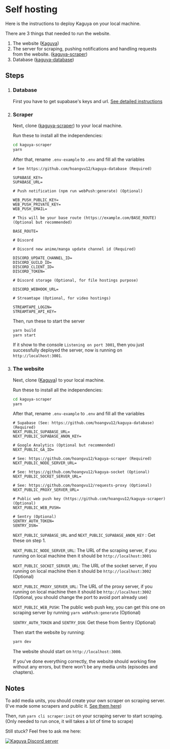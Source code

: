 # Self hosting

Here is the instructions to deploy Kaguya on your local machine.

There are 3 things that needed to run the website.

1. The website ([Kaguya](https://github.com/hoangvu12/Kaguya))
2. The server for scraping, pushing notifications and handling requests from the website. ([kaguya-scraper](https://github.com/hoangvu12/kaguya-scraper))
3. Database ([kaguya-database](https://github.com/hoangvu12/kaguya-scraper))

## Steps

1. ### Database

   First you have to get supabase's keys and url. [See detailed instructions](https://github.com/hoangvu12/kaguya-scraper)

2. ### Scraper

   Next, clone ([kaguya-scraper](https://github.com/hoangvu12/kaguya-database)) to your local machine.

   Run these to install all the independencies:

   ```bash
   cd kaguya-scraper
   yarn
   ```

   After that, rename `.env-example` to `.env` and fill all the variables

   ```
   # See https://github.com/hoangvu12/kaguya-database (Required)

   SUPABASE_KEY=
   SUPABASE_URL=

   # Push notification (npm run webPush:generate) (Optional)

   WEB_PUSH_PUBLIC_KEY=
   WEB_PUSH_PRIVATE_KEY=
   WEB_PUSH_EMAIL=

   # This will be your base route (https://example.com/BASE_ROUTE) (Optional but recommended)

   BASE_ROUTE=

   # Discord

   # Discord new anime/manga update channel id (Required)

   DISCORD_UPDATE_CHANNEL_ID=
   DISCORD_GUILD_ID=
   DISCORD_CLIENT_ID=
   DISCORD_TOKEN=

   # Discord storage (Optional, for file hostings purpose)

   DISCORD_WEBHOOK_URL=

   # Streamtape (Optional, for video hostings)

   STREAMTAPE_LOGIN=
   STREAMTAPE_API_KEY=
   ```

   Then, run these to start the server

   ```bash
   yarn build
   yarn start
   ```

   If it show to the console `Listening on port 3001`, then you just successfully deployed the server, now is running on `http://localhost:3001`.

3. ### The website

   Next, clone ([Kaguya](https://github.com/hoangvu12/Kaguya)) to your local machine.

   Run these to install all the independencies:

   ```bash
   cd kaguya-scraper
   yarn
   ```

   After that, rename `.env-example` to `.env` and fill all the variables

   ```
   # Supabase (See: https://github.com/hoangvu12/kaguya-database) (Required)
   NEXT_PUBLIC_SUPABASE_URL=
   NEXT_PUBLIC_SUPABASE_ANON_KEY=

   # Google Analytics (Optional but recommended)
   NEXT_PUBLIC_GA_ID=

   # See: https://github.com/hoangvu12/kaguya-scraper (Required)
   NEXT_PUBLIC_NODE_SERVER_URL=

   # See: https://github.com/hoangvu12/kaguya-socket (Optional)
   NEXT_PUBLIC_SOCKET_SERVER_URL=

   # See: https://github.com/hoangvu12/requests-proxy (Optional)
   NEXT_PUBLIC_PROXY_SERVER_URL=

   # Public web push key (https://github.com/hoangvu12/kaguya-scraper) (Optional)
   NEXT_PUBLIC_WEB_PUSH=

   # Sentry (Optional)
   SENTRY_AUTH_TOKEN=
   SENTRY_DSN=
   ```

   `NEXT_PUBLIC_SUPABASE_URL` and `NEXT_PUBLIC_SUPABASE_ANON_KEY` : Get these on step 1.

   `NEXT_PUBLIC_NODE_SERVER_URL`: The URL of the scraping server, if you running on local machine then it should be `http://localhost:3001`

   `NEXT_PUBLIC_SOCKET_SERVER_URL`: The URL of the socket server, if you running on local machine then it should be `http://localhost:3002` (Optional)

   `NEXT_PUBLIC_PROXY_SERVER_URL`: The URL of the proxy server, if you running on local machine then it should be `http://localhost:3002` (Optional, you should change the port to avoid port already use)

   `NEXT_PUBLIC_WEB_PUSH`: The public web push key, you can get this one on scraping server by running `yarn webPush:generate` (Optional)

   `SENTRY_AUTH_TOKEN` and `SENTRY_DSN`: Get these from Sentry (Optional)

   Then start the website by running:

   ```bash
   yarn dev
   ```

   The website should start on `http://localhost:3000`.

   If you've done everything correctly, the website should working fine without any errors, but there won't be any media units (episodes and chapters).

## Notes

To add media units, you should create your own scraper on scraping server. (I've made some scrapers and public it. [See them here](https://github.com/hoangvu12/kaguya-scraper/tree/main/src/scrapers))

Then, run `yarn cli scraper:init` on your scraping server to start scraping. (Only needed to run once, it will takes a lot of time to scrape)

Still stuck? Feel free to ask me here:

[![Kaguya Discord server](https://discordapp.com/api/guilds/906042713688928257/widget.png?style=banner2)](https://discord.gg/382BEFfER6)
